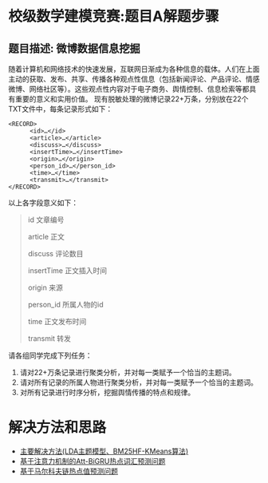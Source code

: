 # 校级数学建模竞赛:题目A解题步骤
## 题目描述: 微博数据信息挖掘
随着计算机和网络技术的快速发展，互联网日渐成为各种信息的载体。人们在上面主动的获取、发布、共享、传播各种观点性信息（包括新闻评论、产品评论、情感微博、网络社区等）。这些观点性内容对于电子商务、舆情控制、信息检索等都具有重要的意义和实用价值。
现有脱敏处理的微博记录22+万条，分别放在22个TXT文件中，每条记录形式如下：
```
<RECORD>
      <id>…</id>
      <article>…</article>
      <discuss>…</discuss>
      <insertTime>…</insertTime>
      <origin>…</origin>
      <person_id>…</person_id>
      <time>…</time>
      <transmit>…</transmit>
</RECORD>
```
以上各字段意义如下：

> id				文章编号
> 
> article		正文
> 
> discuss		评论数目
> 
> insertTime		正文插入时间
> 
> origin			来源
> 
> person_id		所属人物的id
> 
> time			正文发布时间
> 
> transmit		转发

请各组同学完成下列任务：

1. 请对22+万条记录进行聚类分析，并对每一类赋予一个恰当的主题词。
2. 请对所有记录的所属人物进行聚类分析，并对每一类赋予一个恰当的主题词。
3. 对所有记录进行时序分析，挖掘舆情传播的特点和规律。

# 解决方法和思路
+ [主要解决方法(LDA主题模型、BM25HF-KMeans算法)]()
+ [基于注意力机制的Att-BiGRU热点词汇预测问题]()
+ [基于马尔科夫链热点值预测问题]()


